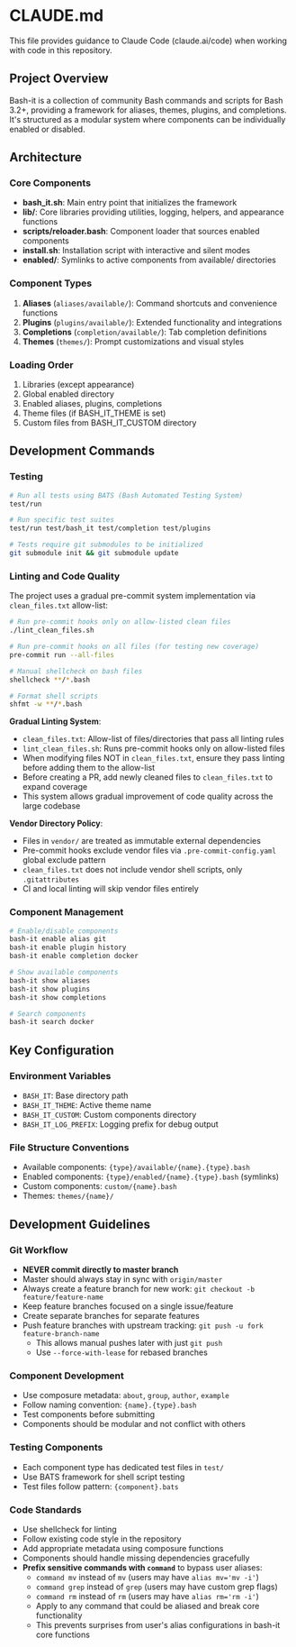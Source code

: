 # CLAUDE.md

This file provides guidance to Claude Code (claude.ai/code) when working with code in this repository.

## Project Overview

Bash-it is a collection of community Bash commands and scripts for Bash 3.2+, providing a framework for aliases, themes, plugins, and completions. It's structured as a modular system where components can be individually enabled or disabled.

## Architecture

### Core Components

- **bash_it.sh**: Main entry point that initializes the framework
- **lib/**: Core libraries providing utilities, logging, helpers, and appearance functions
- **scripts/reloader.bash**: Component loader that sources enabled components
- **install.sh**: Installation script with interactive and silent modes
- **enabled/**: Symlinks to active components from available/ directories

### Component Types

1. **Aliases** (`aliases/available/`): Command shortcuts and convenience functions
2. **Plugins** (`plugins/available/`): Extended functionality and integrations
3. **Completions** (`completion/available/`): Tab completion definitions
4. **Themes** (`themes/`): Prompt customizations and visual styles

### Loading Order

1. Libraries (except appearance)
2. Global enabled directory
3. Enabled aliases, plugins, completions
4. Theme files (if BASH_IT_THEME is set)
5. Custom files from BASH_IT_CUSTOM directory

## Development Commands

### Testing
```bash
# Run all tests using BATS (Bash Automated Testing System)
test/run

# Run specific test suites
test/run test/bash_it test/completion test/plugins

# Tests require git submodules to be initialized
git submodule init && git submodule update
```

### Linting and Code Quality

The project uses a gradual pre-commit system implementation via `clean_files.txt` allow-list:

```bash
# Run pre-commit hooks only on allow-listed clean files
./lint_clean_files.sh

# Run pre-commit hooks on all files (for testing new coverage)
pre-commit run --all-files

# Manual shellcheck on bash files
shellcheck **/*.bash

# Format shell scripts
shfmt -w **/*.bash
```

**Gradual Linting System**:
- `clean_files.txt`: Allow-list of files/directories that pass all linting rules
- `lint_clean_files.sh`: Runs pre-commit hooks only on allow-listed files
- When modifying files NOT in `clean_files.txt`, ensure they pass linting before adding them to the allow-list
- Before creating a PR, add newly cleaned files to `clean_files.txt` to expand coverage
- This system allows gradual improvement of code quality across the large codebase

**Vendor Directory Policy**:
- Files in `vendor/` are treated as immutable external dependencies
- Pre-commit hooks exclude vendor files via `.pre-commit-config.yaml` global exclude pattern
- `clean_files.txt` does not include vendor shell scripts, only `.gitattributes`
- CI and local linting will skip vendor files entirely

### Component Management
```bash
# Enable/disable components
bash-it enable alias git
bash-it enable plugin history
bash-it enable completion docker

# Show available components
bash-it show aliases
bash-it show plugins  
bash-it show completions

# Search components
bash-it search docker
```

## Key Configuration

### Environment Variables
- `BASH_IT`: Base directory path
- `BASH_IT_THEME`: Active theme name
- `BASH_IT_CUSTOM`: Custom components directory
- `BASH_IT_LOG_PREFIX`: Logging prefix for debug output

### File Structure Conventions
- Available components: `{type}/available/{name}.{type}.bash`
- Enabled components: `{type}/enabled/{name}.{type}.bash` (symlinks)
- Custom components: `custom/{name}.bash`
- Themes: `themes/{name}/`

## Development Guidelines

### Git Workflow
- **NEVER commit directly to master branch**
- Master should always stay in sync with `origin/master`
- Always create a feature branch for new work: `git checkout -b feature/feature-name`
- Keep feature branches focused on a single issue/feature
- Create separate branches for separate features
- Push feature branches with upstream tracking: `git push -u fork feature-branch-name`
  - This allows manual pushes later with just `git push`
  - Use `--force-with-lease` for rebased branches

### Component Development
- Use composure metadata: `about`, `group`, `author`, `example`
- Follow naming convention: `{name}.{type}.bash`
- Test components before submitting
- Components should be modular and not conflict with others

### Testing Components
- Each component type has dedicated test files in `test/`
- Use BATS framework for shell script testing
- Test files follow pattern: `{component}.bats`

### Code Standards
- Use shellcheck for linting
- Follow existing code style in the repository
- Add appropriate metadata using composure functions
- Components should handle missing dependencies gracefully
- **Prefix sensitive commands with `command`** to bypass user aliases:
  - `command mv` instead of `mv` (users may have `alias mv='mv -i'`)
  - `command grep` instead of `grep` (users may have custom grep flags)
  - `command rm` instead of `rm` (users may have `alias rm='rm -i'`)
  - Apply to any command that could be aliased and break core functionality
  - This prevents surprises from user's alias configurations in bash-it core functions
